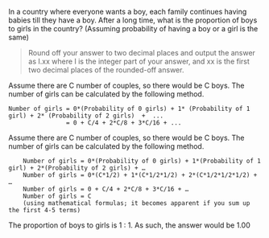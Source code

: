 In a country where everyone wants a boy, each family continues having babies till they have a boy.
After a long time, what is the proportion of boys to girls in the country? (Assuming probability of having a boy or a girl is the same)

> Round off your answer to two decimal places and output the answer as I.xx where I is the integer part of your answer, and xx is the first two decimal places of the rounded-off answer.





Assume there are C number of couples, so there would be C boys. The number of girls can be calculated by the following method.

```
Number of girls = 0*(Probability of 0 girls) + 1* (Probability of 1 girl) + 2* (Probability of 2 girls)  +  ...
                = 0 + C/4 + 2*C/8 + 3*C/16 + ... 
```





Assume there are C number of couples, so there would be C boys. The number of girls can be calculated by the following method.

```
    Number of girls = 0*(Probability of 0 girls) + 1*(Probability of 1 girl) + 2*(Probability of 2 girls) + …
    Number of girls = 0*(C*1/2) + 1*(C*1/2*1/2) + 2*(C*1/2*1/2*1/2) + …
    Number of girls = 0 + C/4 + 2*C/8 + 3*C/16 + …
    Number of girls = C
    (using mathematical formulas; it becomes apparent if you sum up the first 4-5 terms)
```

The proportion of boys to girls is 1 : 1.
As such, the answer would be 1.00
